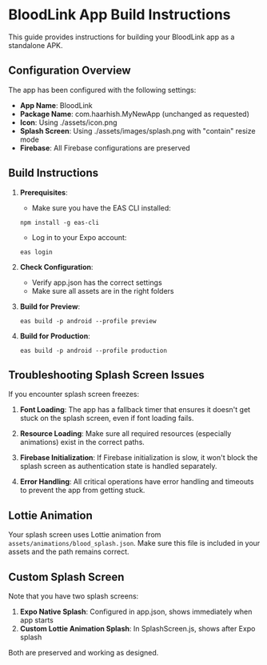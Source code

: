 # BloodLink App Build Instructions

This guide provides instructions for building your BloodLink app as a standalone APK.

## Configuration Overview

The app has been configured with the following settings:

- **App Name**: BloodLink
- **Package Name**: com.haarhish.MyNewApp (unchanged as requested)
- **Icon**: Using ./assets/icon.png
- **Splash Screen**: Using ./assets/images/splash.png with "contain" resize mode
- **Firebase**: All Firebase configurations are preserved

## Build Instructions

1. **Prerequisites**:

   - Make sure you have the EAS CLI installed:

   ```
   npm install -g eas-cli
   ```

   - Log in to your Expo account:

   ```
   eas login
   ```

2. **Check Configuration**:

   - Verify app.json has the correct settings
   - Make sure all assets are in the right folders

3. **Build for Preview**:

   ```
   eas build -p android --profile preview
   ```

4. **Build for Production**:
   ```
   eas build -p android --profile production
   ```

## Troubleshooting Splash Screen Issues

If you encounter splash screen freezes:

1. **Font Loading**: The app has a fallback timer that ensures it doesn't get stuck on the splash screen, even if font loading fails.

2. **Resource Loading**: Make sure all required resources (especially animations) exist in the correct paths.

3. **Firebase Initialization**: If Firebase initialization is slow, it won't block the splash screen as authentication state is handled separately.

4. **Error Handling**: All critical operations have error handling and timeouts to prevent the app from getting stuck.

## Lottie Animation

Your splash screen uses Lottie animation from `assets/animations/blood_splash.json`. Make sure this file is included in your assets and the path remains correct.

## Custom Splash Screen

Note that you have two splash screens:

1. **Expo Native Splash**: Configured in app.json, shows immediately when app starts
2. **Custom Lottie Animation Splash**: In SplashScreen.js, shows after Expo splash

Both are preserved and working as designed.
